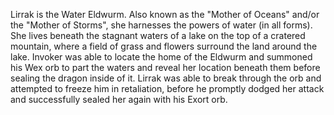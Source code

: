
Lirrak is the Water Eldwurm. Also known as the "Mother of Oceans" and/or the "Mother of Storms", she harnesses the powers of water (in all forms). She lives beneath the stagnant waters of a lake on the top of a cratered mountain, where a field of grass and flowers surround the land around the lake.
Invoker was able to locate the home of the Eldwurm and summoned his Wex orb to part the waters and reveal her location beneath them before sealing the dragon inside of it. Lirrak was able to break through the orb and attempted to freeze him in retaliation, before he promptly dodged her attack and successfully sealed her again with his Exort orb.
